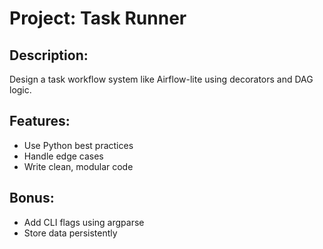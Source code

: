 # Project: Task Runner

## Description:
Design a task workflow system like Airflow-lite using decorators and DAG logic.

## Features:
- Use Python best practices
- Handle edge cases
- Write clean, modular code

## Bonus:
- Add CLI flags using argparse
- Store data persistently
